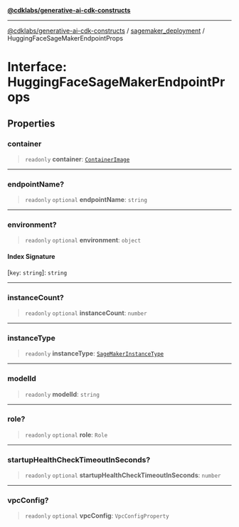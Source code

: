 [**@cdklabs/generative-ai-cdk-constructs**](../../../../README.md)

***

[@cdklabs/generative-ai-cdk-constructs](../../../../README.md) / [sagemaker\_deployment](../README.md) / HuggingFaceSageMakerEndpointProps

# Interface: HuggingFaceSageMakerEndpointProps

## Properties

### container

> `readonly` **container**: [`ContainerImage`](../classes/ContainerImage.md)

***

### endpointName?

> `readonly` `optional` **endpointName**: `string`

***

### environment?

> `readonly` `optional` **environment**: `object`

#### Index Signature

\[`key`: `string`\]: `string`

***

### instanceCount?

> `readonly` `optional` **instanceCount**: `number`

***

### instanceType

> `readonly` **instanceType**: [`SageMakerInstanceType`](../classes/SageMakerInstanceType.md)

***

### modelId

> `readonly` **modelId**: `string`

***

### role?

> `readonly` `optional` **role**: `Role`

***

### startupHealthCheckTimeoutInSeconds?

> `readonly` `optional` **startupHealthCheckTimeoutInSeconds**: `number`

***

### vpcConfig?

> `readonly` `optional` **vpcConfig**: `VpcConfigProperty`
